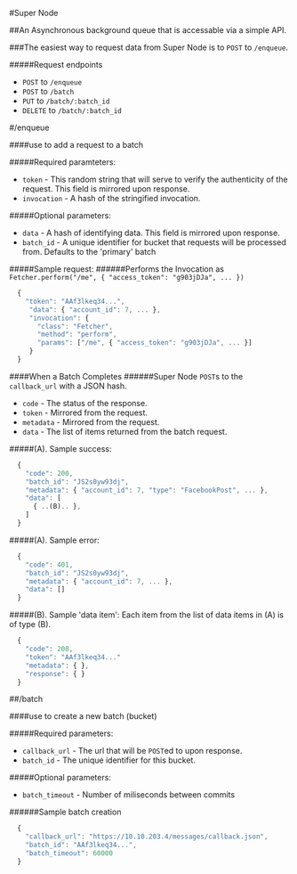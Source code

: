 #Super Node

##An Asynchronous background queue that is accessable via a simple API.

###The easiest way to request data from Super Node is to `POST` to `/enqueue`.

#####Request endpoints
- `POST` to `/enqueue`
- `POST` to `/batch`
- `PUT` to `/batch/:batch_id`
- `DELETE` to `/batch/:batch_id`

#/enqueue

####use to add a request to a batch

#####Required paramteters:
- `token` - This random string that will serve to verify the authenticity of the request. This field is mirrored upon response.
- `invocation` - A hash of the stringified invocation.

#####Optional parameters:
- `data` - A hash of identifying data. This field is mirrored upon response.
- `batch_id` - A unique identifier for bucket that requests will be processed from. Defaults to the 'primary' batch

#####Sample request:
######Performs the Invocation as `Fetcher.perform("/me", { "access_token": "g903jDJa", ... })`
```javascript
  {
    "token": "AAf3lkeq34...",
     "data": { "account_id": 7, ... },
     "invocation": {
       "class": "Fetcher",
       "method": "perform",
       "params": ["/me", { "access_token": "g903jDJa", ... }]
     }
  }
```


####When a Batch Completes
######Super Node `POST`s to the `callback_url` with a JSON hash.
- `code` - The status of the response.
- `token` - Mirrored from the request.
- `metadata` - Mirrored from the request.
- `data` - The list of items returned from the batch request.

#####(A). Sample success:
```javascript
  {
    "code": 200,
    "batch_id": "JS2s0yw93dj",
    "metadata": { "account_id": 7, "type": "FacebookPost", ... },
    "data": [
      { ..(B).. },
    ]
  }
```

#####(A). Sample error:
```javascript
  {
    "code": 401,
    "batch_id": "JS2s0yw93dj",
    "metadata": { "account_id": 7, ... },
    "data": []
  }
```

#####(B). Sample 'data item':
Each item from the list of data items in (A) is of type (B).

```javascript
  {
    "code": 200,
    "token": "AAf3lkeq34..."
    "metadata": { },
    "response": { }
  }
```

##/batch

####use to create a new batch (bucket)

#####Required parameters:
- `callback_url` - The url that will be `POST`ed to upon response.
- `batch_id` - The unique identifier for this bucket.

#####Optional parameters:
- `batch_timeout` - Number of miliseconds between commits

######Sample batch creation
```javascript
  {
    "callback_url": "https://10.10.203.4/messages/callback.json",
    "batch_id": "AAf3lkeq34...",
    "batch_timeout": 60000
  }
```
